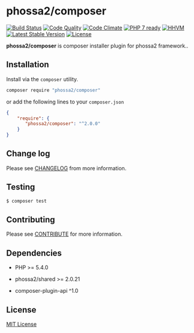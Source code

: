 # phossa2/composer
[![Build Status](https://travis-ci.org/phossa2/composer.svg?branch=master)](https://travis-ci.org/phossa2/composer)
[![Code Quality](https://scrutinizer-ci.com/g/phossa2/composer/badges/quality-score.png?b=master)](https://scrutinizer-ci.com/g/phossa2/composer/)
[![Code Climate](https://codeclimate.com/github/phossa2/composer/badges/gpa.svg)](https://codeclimate.com/github/phossa2/composer)
[![PHP 7 ready](http://php7ready.timesplinter.ch/phossa2/composer/master/badge.svg)](https://travis-ci.org/phossa2/composer)
[![HHVM](https://img.shields.io/hhvm/phossa2/composer.svg?style=flat)](http://hhvm.h4cc.de/package/phossa2/composer)
[![Latest Stable Version](https://img.shields.io/packagist/vpre/phossa2/composer.svg?style=flat)](https://packagist.org/packages/phossa2/composer)
[![License](https://img.shields.io/:license-mit-blue.svg)](http://mit-license.org/)

**phossa2/composer** is composer installer plugin for phossa2 framework..

Installation
---
Install via the `composer` utility.

```bash
composer require "phossa2/composer"
```

or add the following lines to your `composer.json`

```json
{
    "require": {
       "phossa2/composer": "^2.0.0"
    }
}
```

Change log
---

Please see [CHANGELOG](CHANGELOG.md) from more information.

Testing
---

```bash
$ composer test
```

Contributing
---

Please see [CONTRIBUTE](CONTRIBUTE.md) for more information.

Dependencies
---

- PHP >= 5.4.0

- phossa2/shared >= 2.0.21

- composer-plugin-api ^1.0

License
---

[MIT License](http://mit-license.org/)
